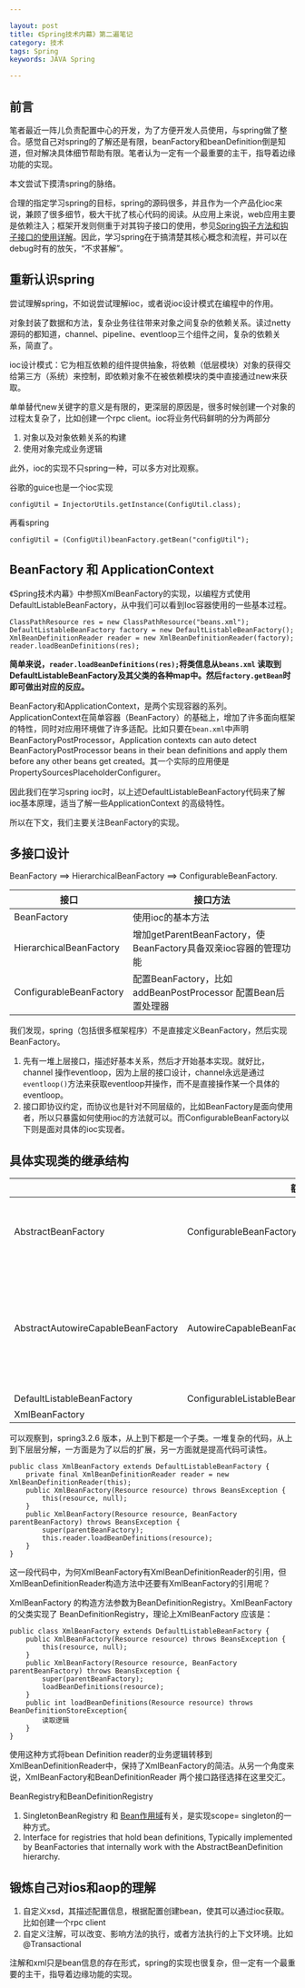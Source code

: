```yaml
---

layout: post
title: 《Spring技术内幕》第二遍笔记
category: 技术
tags: Spring
keywords: JAVA Spring

---
```


## 前言 ##

笔者最近一阵儿负责配置中心的开发，为了方便开发人员使用，与spring做了整合。感觉自己对spring的了解还是有限，beanFactory和beanDefinition倒是知道，但对解决具体细节帮助有限。笔者认为一定有一个最重要的主干，指导着边缘功能的实现。

本文尝试下摸清spring的脉络。

合理的指定学习spring的目标，spring的源码很多，并且作为一个产品化ioc来说，兼顾了很多细节，极大干扰了核心代码的阅读。从应用上来说，web应用主要是依赖注入；框架开发则侧重于对其钩子接口的使用，参见[Spring钩子方法和钩子接口的使用详解](http://www.jianshu.com/p/e22b9fef311c)。因此，学习spring在于搞清楚其核心概念和流程，并可以在debug时有的放矢，“不求甚解”。

## 重新认识spring

尝试理解spring，不如说尝试理解ioc，或者说ioc设计模式在编程中的作用。

对象封装了数据和方法，复杂业务往往带来对象之间复杂的依赖关系。读过netty源码的都知道，channel、pipeline、eventloop三个组件之间，复杂的依赖关系，简直了。

ioc设计模式：它为相互依赖的组件提供抽象，将依赖（低层模块）对象的获得交给第三方（系统）来控制，即依赖对象不在被依赖模块的类中直接通过new来获取。

单单替代new关键字的意义是有限的，更深层的原因是，很多时候创建一个对象的过程太复杂了，比如创建一个rpc client。ioc将业务代码鲜明的分为两部分

1. 对象以及对象依赖关系的构建
2. 使用对象完成业务逻辑

此外，ioc的实现不只spring一种，可以多方对比观察。

谷歌的guice也是一个ioc实现

	configUtil = InjectorUtils.getInstance(ConfigUtil.class);
	
再看spring

	configUtil = (ConfigUtil)beanFactory.getBean("configUtil");
	
## BeanFactory 和 ApplicationContext

《Spring技术内幕》中参照XmlBeanFactory的实现，以编程方式使用DefaultListableBeanFactory，从中我们可以看到Ioc容器使用的一些基本过程。

	ClassPathResource res = new ClassPathResource("beans.xml");
	DefaultListableBeanFactory factory = new DefaultListableBeanFactory();
	XmlBeanDefinitionReader reader = new XmlBeanDefinitionReader(factory);
	reader.loadBeanDefinitions(res);
	
**简单来说，`reader.loadBeanDefinitions(res);`将类信息从`beans.xml` 读取到DefaultListableBeanFactory及其父类的各种map中。然后`factory.getBean`时即可做出对应的反应。**

BeanFactory和ApplicationContext，是两个实现容器的系列。ApplicationContext在简单容器（BeanFactory）的基础上，增加了许多面向框架的特性，同时对应用环境做了许多适配。比如只要在`bean.xml`中声明BeanFactoryPostProcessor，Application contexts can auto detect BeanFactoryPostProcessor beans in
 their bean definitions and apply them before any other beans get created。其一个实际的应用便是PropertySourcesPlaceholderConfigurer。
 
因此我们在学习spring ioc时，以上述DefaultListableBeanFactory代码来了解ioc基本原理，适当了解一些ApplicationContext 的高级特性。

所以在下文，我们主要关注BeanFactory的实现。
	
## 多接口设计

BeanFactory ==> HierarchicalBeanFactory ==> ConfigurableBeanFactory.

|接口|接口方法|
|---|---|
| BeanFactory |使用ioc的基本方法|
| HierarchicalBeanFactory |增加getParentBeanFactory，使BeanFactory具备双亲ioc容器的管理功能|
| ConfigurableBeanFactory |配置BeanFactory，比如addBeanPostProcessor 配置Bean后置处理器|

我们发现，spring（包括很多框架程序）不是直接定义BeanFactory，然后实现BeanFactory。

1. 先有一堆上层接口，描述好基本关系，然后才开始基本实现。就好比，channel 操作eventloop，因为上层的接口设计，channel永远是通过`eventloop()`方法来获取eventloop并操作，而不是直接操作某一个具体的eventloop。
2. 接口即协议约定，而协议也是针对不同层级的，比如BeanFactory是面向使用者，所以只暴露如何使用ioc的方法就可以。而ConfigurableBeanFactory以下则是面对具体的ioc实现者。

## 具体实现类的继承结构

||额外接口|主要工作|
|---|---|---|
|AbstractBeanFactory|ConfigurableBeanFactory|实现BeanFactory的大部分逻辑，向下预留`getBeanDefinition`和`createBean`。重要成员：beanPostProcessors|
|AbstractAutowireCapableBeanFactory|AutowireCapableBeanFactory|AutowireCapableBeanFactory的几个方法，比如`<T> T createBean(Class<T> beanClass)``void autowireBean(Object existingBean)`在beanFactory中并不使用，代码的执行也不改变beanFactory的状态，此时BeanFactory更像是一个工具类的作用|
|DefaultListableBeanFactory|ConfigurableListableBeanFactory,BeanDefinitionRegistry|重要成员：beanDefinitionMap|
|XmlBeanFactory||

可以观察到，spring3.2.6 版本，从上到下都是一个子类。一堆复杂的代码，从上到下层层分解，一方面是为了以后的扩展，另一方面就是提高代码可读性。


	public class XmlBeanFactory extends DefaultListableBeanFactory {
		private final XmlBeanDefinitionReader reader = new XmlBeanDefinitionReader(this);
		public XmlBeanFactory(Resource resource) throws BeansException {
			this(resource, null);
		}
		public XmlBeanFactory(Resource resource, BeanFactory parentBeanFactory) throws BeansException {
			super(parentBeanFactory);
			this.reader.loadBeanDefinitions(resource);
		}
	}
	
	
这一段代码中，为何XmlBeanFactory有XmlBeanDefinitionReader的引用，但XmlBeanDefinitionReader构造方法中还要有XmlBeanFactory的引用呢？

XmlBeanFactory 的构造方法参数为BeanDefinitionRegistry。XmlBeanFactory 的父类实现了 BeanDefinitionRegistry，理论上XmlBeanFactory 应该是：

	public class XmlBeanFactory extends DefaultListableBeanFactory {
		public XmlBeanFactory(Resource resource) throws BeansException {
			this(resource, null);
		}
		public XmlBeanFactory(Resource resource, BeanFactory parentBeanFactory) throws BeansException {
			super(parentBeanFactory);
			loadBeanDefinitions(resource);
		}
		public int loadBeanDefinitions(Resource resource) throws BeanDefinitionStoreException{
			读取逻辑
		}
	}

   使用这种方式将bean Definition reader的业务逻辑转移到XmlBeanDefinitionReader中，保持了XmlBeanFactory的简洁。从另一个角度来说，XmlBeanFactory和BeanDefinitionReader 两个接口路径选择在这里交汇。
   
   
BeanRegistry和BeanDefinitionRegistry

1. SingletonBeanRegistry 和 [Bean作用域](http://uule.iteye.com/blog/2103944)有关，是实现scope= singleton的一种方式。
2. Interface for registries that hold bean definitions, Typically implemented by BeanFactories that internally work with the AbstractBeanDefinition hierarchy.

## 锻炼自己对ios和aop的理解

1. 自定义xsd，其描述配置信息，根据配置创建bean，使其可以通过ioc获取。比如创建一个rpc client
2. 自定义注解，可以改变、影响方法的执行，或者方法执行的上下文环境。比如@Transactional

注解和xml只是bean信息的存在形式，spring的实现也很复杂，但一定有一个最重要的主干，指导着边缘功能的实现。

[java动态代理（JDK和cglib）]: http://www.cnblogs.com/jqyp/archive/2010/08/20/1805041.html